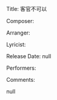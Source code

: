 Title: 客官不可以
  
Composer: 
  
Arranger: 

Lyricist: 

Release Date: null

Performers: 

Comments:

null
